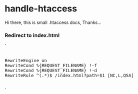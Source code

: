 # handle-htaccess
Hi there, this is small .htaccess docs, Thanks...

### Redirect to index.html

`
<pre>
<IfModule mod_rewrite.c>
RewriteEngine on
RewriteCond %{REQUEST_FILENAME} !-f
RewriteCond %{REQUEST_FILENAME} !-d
RewriteRule ^(.*)$ /index.html?path=$1 [NC,L,QSA]
</IfModule>
</pre>
`
